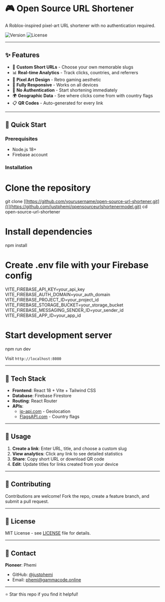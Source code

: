 # 🎮 Open Source URL Shortener

A Roblox-inspired pixel-art URL shortener with no authentication required.

![Version](https://i.ibb.co/wFQTmCWc/Screenshot-2025-10-25-at-12-01-28-PM.png)
![License](https://i.ibb.co/m5Wh88Sk/Screenshot-2025-10-25-at-12-01-43-PM.png)

---

## ✨ Features

- 🔗 **Custom Short URLs** - Choose your own memorable slugs
- 📊 **Real-time Analytics** - Track clicks, countries, and referrers
- 🎨 **Pixel Art Design** - Retro gaming aesthetic
- 📱 **Fully Responsive** - Works on all devices
- 🔐 **No Authentication** - Start shortening immediately
- 🌍 **Geographic Data** - See where clicks come from with country flags
- 📋 **QR Codes** - Auto-generated for every link

---

## 🚀 Quick Start

### Prerequisites
- Node.js 18+
- Firebase account

### Installation


# Clone the repository
git clone [[https://github.com/yourusername/open-source-url-shortener.git]()](https://github.com/justphemi/opensourceurlshortenermodel.git)
cd open-source-url-shortener

# Install dependencies
npm install

# Create .env file with your Firebase config
VITE_FIREBASE_API_KEY=your_api_key
VITE_FIREBASE_AUTH_DOMAIN=your_auth_domain
VITE_FIREBASE_PROJECT_ID=your_project_id
VITE_FIREBASE_STORAGE_BUCKET=your_storage_bucket
VITE_FIREBASE_MESSAGING_SENDER_ID=your_sender_id
VITE_FIREBASE_APP_ID=your_app_id

# Start development server
npm run dev
 

Visit `http://localhost:8080`

---

## 🔧 Tech Stack

- **Frontend**: React 18 + Vite + Tailwind CSS
- **Database**: Firebase Firestore
- **Routing**: React Router
- **APIs**: 
  - [ip-api.com](https://ip-api.com) - Geolocation
  - [FlagsAPI.com](https://flagsapi.com) - Country flags

---

## 📖 Usage

1. **Create a link**: Enter URL, title, and choose a custom slug
2. **View analytics**: Click any link to see detailed statistics
3. **Share**: Copy short URL or download QR code
4. **Edit**: Update titles for links created from your device

---

## 🤝 Contributing

Contributions are welcome! Fork the repo, create a feature branch, and submit a pull request.

---

## 📄 License

MIT License - see [LICENSE](LICENSE) file for details.

---

## 📧 Contact

**Pioneer**: Phemi
- GitHub: [@justphemi](https://github.com/justphemi)
- Email: phemi@gammacode.online

---

⭐ Star this repo if you find it helpful!
